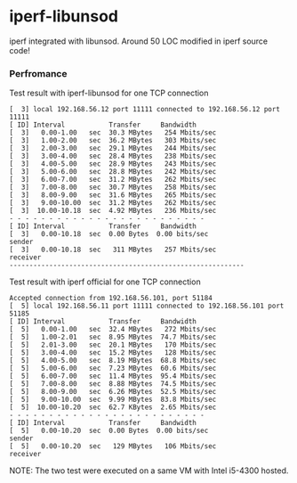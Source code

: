 # iperf-libunsod
iperf integrated with libunsod. Around 50 LOC modified in iperf source code!

### Perfromance
Test result with iperf-libunsod for one TCP connection 

	[  3] local 192.168.56.12 port 11111 connected to 192.168.56.12 port 11111
	[ ID] Interval           Transfer     Bandwidth
	[  3]   0.00-1.00   sec  30.3 MBytes   254 Mbits/sec
	[  3]   1.00-2.00   sec  36.2 MBytes   303 Mbits/sec
	[  3]   2.00-3.00   sec  29.1 MBytes   244 Mbits/sec
	[  3]   3.00-4.00   sec  28.4 MBytes   238 Mbits/sec
	[  3]   4.00-5.00   sec  28.9 MBytes   243 Mbits/sec
	[  3]   5.00-6.00   sec  28.8 MBytes   242 Mbits/sec
	[  3]   6.00-7.00   sec  31.2 MBytes   262 Mbits/sec
	[  3]   7.00-8.00   sec  30.7 MBytes   258 Mbits/sec
	[  3]   8.00-9.00   sec  31.6 MBytes   265 Mbits/sec
	[  3]   9.00-10.00  sec  31.2 MBytes   262 Mbits/sec
	[  3]  10.00-10.18  sec  4.92 MBytes   236 Mbits/sec
	- - - - - - - - - - - - - - - - - - - - - - - - -
	[ ID] Interval           Transfer     Bandwidth
	[  3]   0.00-10.18  sec  0.00 Bytes  0.00 bits/sec                  sender
	[  3]   0.00-10.18  sec   311 MBytes   257 Mbits/sec                  receiver
	-----------------------------------------------------------

Test result with iperf official for one TCP connection
 
	Accepted connection from 192.168.56.101, port 51184
	[  5] local 192.168.56.11 port 11111 connected to 192.168.56.101 port 51185
	[ ID] Interval           Transfer     Bandwidth
	[  5]   0.00-1.00   sec  32.4 MBytes   272 Mbits/sec
	[  5]   1.00-2.01   sec  8.95 MBytes  74.7 Mbits/sec
	[  5]   2.01-3.00   sec  20.1 MBytes   170 Mbits/sec
	[  5]   3.00-4.00   sec  15.2 MBytes   128 Mbits/sec
	[  5]   4.00-5.00   sec  8.19 MBytes  68.8 Mbits/sec
	[  5]   5.00-6.00   sec  7.23 MBytes  60.6 Mbits/sec
	[  5]   6.00-7.00   sec  11.4 MBytes  95.4 Mbits/sec
	[  5]   7.00-8.00   sec  8.88 MBytes  74.5 Mbits/sec
	[  5]   8.00-9.00   sec  6.26 MBytes  52.5 Mbits/sec
	[  5]   9.00-10.00  sec  9.99 MBytes  83.8 Mbits/sec
	[  5]  10.00-10.20  sec  62.7 KBytes  2.65 Mbits/sec
	- - - - - - - - - - - - - - - - - - - - - - - - -
	[ ID] Interval           Transfer     Bandwidth
	[  5]   0.00-10.20  sec  0.00 Bytes  0.00 bits/sec                  sender
	[  5]   0.00-10.20  sec   129 MBytes   106 Mbits/sec                  receiver

NOTE: The two test were executed on a same VM with Intel i5-4300 hosted.

